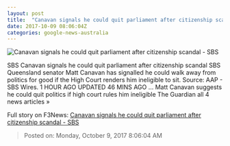 ```yaml
---
layout: post
title:  "Canavan signals he could quit parliament after citizenship scandal - SBS"
date: 2017-10-09 08:06:04Z
categories: google-news-australia
---
```


![Canavan signals he could quit parliament after citizenship scandal - SBS](http://www.sbs.com.au/news/sites/sbs.com.au.news/files/20170511001305541355-original.jpg)

SBS Canavan signals he could quit parliament after citizenship scandal SBS Queensland senator Matt Canavan has signalled he could walk away from politics for good if the High Court renders him ineligible to sit. Source: AAP - SBS Wires. 1 HOUR AGO UPDATED 46 MINS AGO ... Matt Canavan suggests he could quit politics if high court rules him ineligible The Guardian all 4 news articles »


Full story on F3News: [Canavan signals he could quit parliament after citizenship scandal - SBS](http://www.f3nws.com/n/ZAQjrF)

> Posted on: Monday, October 9, 2017 8:06:04 AM
